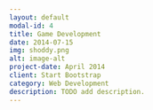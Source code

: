 ```yaml
---
layout: default
modal-id: 4
title: Game Development
date: 2014-07-15
img: shoddy.png
alt: image-alt
project-date: April 2014
client: Start Bootstrap
category: Web Development
description: TODO add description.
---
```


